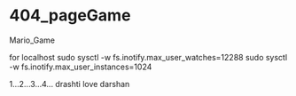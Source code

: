 # 404_pageGame
Mario_Game


for localhost
sudo sysctl -w fs.inotify.max_user_watches=12288
sudo sysctl -w fs.inotify.max_user_instances=1024

1...2...3...4...
drashti love darshan
